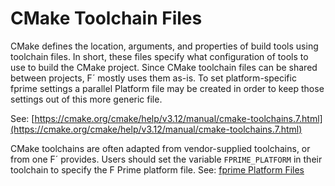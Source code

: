 # CMake Toolchain Files

CMake defines the location, arguments, and properties of build tools using toolchain files. In short, these files
specify what configuration of tools to use to build the CMake project. Since CMake toolchain files can be shared between
projects, F´ mostly uses them as-is. To set platform-specific fprime settings a parallel Platform file may be created in order to keep those settings out of this more generic file.


See: [https://cmake.org/cmake/help/v3.12/manual/cmake-toolchains.7.html](https://cmake.org/cmake/help/v3.12/manual/cmake-toolchains.7.html)

CMake toolchains are often adapted from vendor-supplied toolchains, or from one F´ provides. Users should set the variable
`FPRIME_PLATFORM` in their toolchain to specify the F Prime platform file. See: [fprime Platform Files](./cmake-platforms.md)